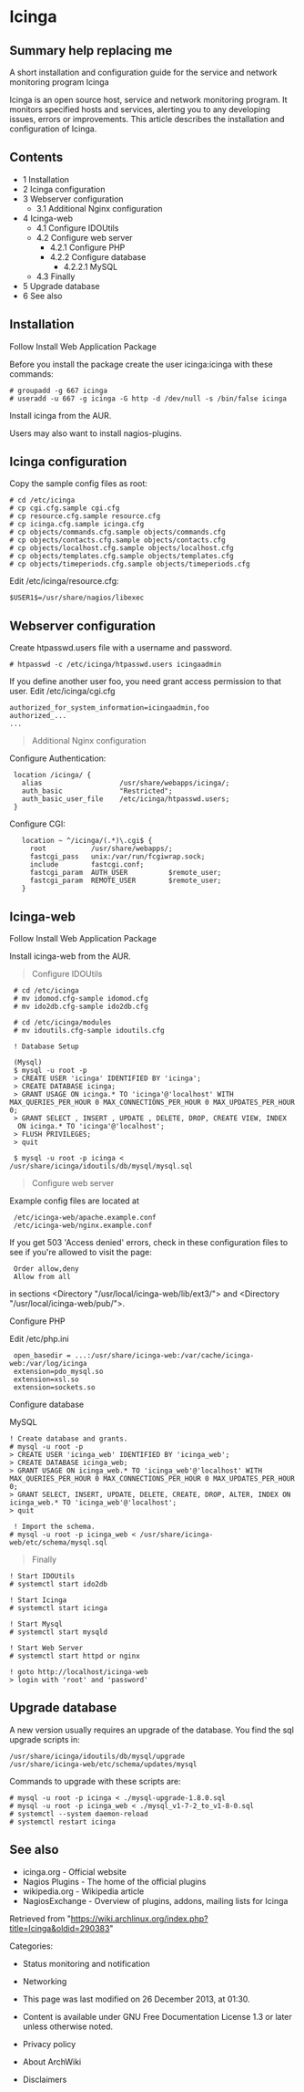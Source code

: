 Icinga
======

  Summary help replacing me
  ----------------------------------------------------------------------------------------------------
  A short installation and configuration guide for the service and network monitoring program Icinga

Icinga is an open source host, service and network monitoring program.
It monitors specified hosts and services, alerting you to any developing
issues, errors or improvements. This article describes the installation
and configuration of Icinga.

Contents
--------

-   1 Installation
-   2 Icinga configuration
-   3 Webserver configuration
    -   3.1 Additional Nginx configuration
-   4 Icinga-web
    -   4.1 Configure IDOUtils
    -   4.2 Configure web server
        -   4.2.1 Configure PHP
        -   4.2.2 Configure database
            -   4.2.2.1 MySQL
    -   4.3 Finally
-   5 Upgrade database
-   6 See also

Installation
------------

Follow Install Web Application Package

Before you install the package create the user icinga:icinga with these
commands:

    # groupadd -g 667 icinga
    # useradd -u 667 -g icinga -G http -d /dev/null -s /bin/false icinga

Install icinga from the AUR.

Users may also want to install nagios-plugins.

Icinga configuration
--------------------

Copy the sample config files as root:

    # cd /etc/icinga
    # cp cgi.cfg.sample cgi.cfg
    # cp resource.cfg.sample resource.cfg
    # cp icinga.cfg.sample icinga.cfg
    # cp objects/commands.cfg.sample objects/commands.cfg
    # cp objects/contacts.cfg.sample objects/contacts.cfg
    # cp objects/localhost.cfg.sample objects/localhost.cfg
    # cp objects/templates.cfg.sample objects/templates.cfg
    # cp objects/timeperiods.cfg.sample objects/timeperiods.cfg

Edit /etc/icinga/resource.cfg:

    $USER1$=/usr/share/nagios/libexec

Webserver configuration
-----------------------

Create htpasswd.users file with a username and password.

    # htpasswd -c /etc/icinga/htpasswd.users icingaadmin

If you define another user foo, you need grant access permission to that
user. Edit /etc/icinga/cgi.cfg

    authorized_for_system_information=icingaadmin,foo
    authorized_...
    ...

> Additional Nginx configuration

Configure Authentication:

     location /icinga/ {
       alias                   /usr/share/webapps/icinga/;
       auth_basic              "Restricted";
       auth_basic_user_file    /etc/icinga/htpasswd.users;
     }

Configure CGI:

       location ~ ^/icinga/(.*)\.cgi$ {
         root           /usr/share/webapps/;
         fastcgi_pass   unix:/var/run/fcgiwrap.sock;
         include        fastcgi.conf;
         fastcgi_param  AUTH_USER          $remote_user;
         fastcgi_param  REMOTE_USER        $remote_user;
       }

Icinga-web
----------

Follow Install Web Application Package

Install icinga-web from the AUR.

> Configure IDOUtils

     # cd /etc/icinga
     # mv idomod.cfg-sample idomod.cfg
     # mv ido2db.cfg-sample ido2db.cfg
     
     # cd /etc/icinga/modules
     # mv idoutils.cfg-sample idoutils.cfg
     
     ! Database Setup
     
     (Mysql)
     $ mysql -u root -p
     > CREATE USER 'icinga' IDENTIFIED BY 'icinga';
     > CREATE DATABASE icinga;
     > GRANT USAGE ON icinga.* TO 'icinga'@'localhost' WITH MAX_QUERIES_PER_HOUR 0 MAX_CONNECTIONS_PER_HOUR 0 MAX_UPDATES_PER_HOUR 0;
     > GRANT SELECT , INSERT , UPDATE , DELETE, DROP, CREATE VIEW, INDEX
      ON icinga.* TO 'icinga'@'localhost';
     > FLUSH PRIVILEGES;
     > quit
     
     $ mysql -u root -p icinga < /usr/share/icinga/idoutils/db/mysql/mysql.sql

> Configure web server

Example config files are located at

     /etc/icinga-web/apache.example.conf
     /etc/icinga-web/nginx.example.conf

If you get 503 'Access denied' errors, check in these configuration
files to see if you're allowed to visit the page:

     Order allow,deny
     Allow from all

in sections <Directory "/usr/local/icinga-web/lib/ext3/"> and <Directory
"/usr/local/icinga-web/pub/">.

Configure PHP

Edit /etc/php.ini

     open_basedir = ...:/usr/share/icinga-web:/var/cache/icinga-web:/var/log/icinga
     extension=pdo_mysql.so
     extension=xsl.so
     extension=sockets.so

Configure database

MySQL

    ! Create database and grants.
    # mysql -u root -p
    > CREATE USER 'icinga_web' IDENTIFIED BY 'icinga_web';
    > CREATE DATABASE icinga_web;
    > GRANT USAGE ON icinga_web.* TO 'icinga_web'@'localhost' WITH MAX_QUERIES_PER_HOUR 0 MAX_CONNECTIONS_PER_HOUR 0 MAX_UPDATES_PER_HOUR 0;
    > GRANT SELECT, INSERT, UPDATE, DELETE, CREATE, DROP, ALTER, INDEX ON icinga_web.* TO 'icinga_web'@'localhost';
    > quit
      
     ! Import the schema.
    # mysql -u root -p icinga_web < /usr/share/icinga-web/etc/schema/mysql.sql

> Finally

    ! Start IDOUtils
    # systemctl start ido2db

    ! Start Icinga
    # systemctl start icinga

    ! Start Mysql
    # systemctl start mysqld

    ! Start Web Server
    # systemctl start httpd or nginx

    ! goto http://localhost/icinga-web
    > login with 'root' and 'password'

Upgrade database
----------------

A new version usually requires an upgrade of the database. You find the
sql upgrade scripts in:

    /usr/share/icinga/idoutils/db/mysql/upgrade
    /usr/share/icinga-web/etc/schema/updates/mysql

Commands to upgrade with these scripts are:

    # mysql -u root -p icinga < ./mysql-upgrade-1.8.0.sql 
    # mysql -u root -p icinga_web < ./mysql_v1-7-2_to_v1-8-0.sql
    # systemctl --system daemon-reload
    # systemctl restart icinga

See also
--------

-   icinga.org - Official website
-   Nagios Plugins - The home of the official plugins
-   wikipedia.org - Wikipedia article
-   NagiosExchange - Overview of plugins, addons, mailing lists for
    Icinga

Retrieved from
"https://wiki.archlinux.org/index.php?title=Icinga&oldid=290383"

Categories:

-   Status monitoring and notification
-   Networking

-   This page was last modified on 26 December 2013, at 01:30.
-   Content is available under GNU Free Documentation License 1.3 or
    later unless otherwise noted.
-   Privacy policy
-   About ArchWiki
-   Disclaimers
